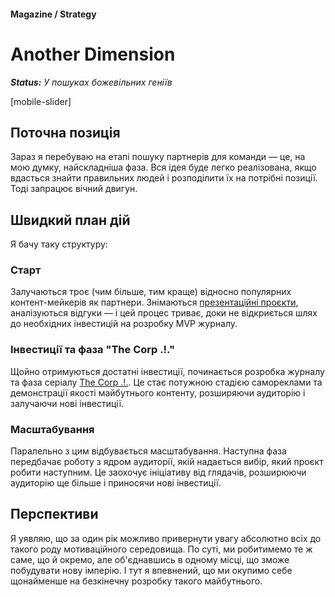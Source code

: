 #### Magazine / Strategy

# Another Dimension

***Status:** У пошуках божевільних геніїв*

[mobile-slider]

## Поточна позиція

Зараз я перебуваю на етапі пошуку партнерів для команди — це, на мою думку, найскладніша фаза. Вся ідея буде легко реалізована, якщо вдасться знайти правильних людей і розподілити їх на потрібні позиції. Тоді запрацює вічний двигун.

## Швидкий план дій

Я бачу таку структуру:

### Старт

Залучаються троє (чим більше, тим краще) відносно популярних контент-мейкерів як партнери. Знімаються [презентаційні проєкти](/self-presentation), аналізуються відгуки — і цей процес триває, доки не відкриється шлях до необхідних інвестицій на розробку MVP журналу.

### Інвестиції та фаза "The Corp .!."

Щойно отримуються достатні інвестиції, починається розробка журналу та фаза серіалу [The Corp .!.](/the-corp). Це стає потужною стадією самореклами та демонстрації якості майбутнього контенту, розширяючи аудиторію і залучаючи нові інвестиції.

### Масштабування

Паралельно з цим відбувається масштабування. Наступна фаза передбачає роботу з ядром аудиторії, якій надається вибір, який проєкт робити наступним. Це заохочує ініціативу від глядачів, розширюючи аудиторію ще більше і приносячи нові інвестиції.

## Перспективи

Я уявляю, що за один рік можливо привернути увагу абсолютно всіх до такого роду мотиваційного середовища. По суті, ми робитимемо те ж саме, що й окремо, але об'єднавшись в одному місці, що зможе побудувати нову імперію. І тут я впевнений, що ми окупимо себе щонайменше на безкінечну розробку такого майбутнього.